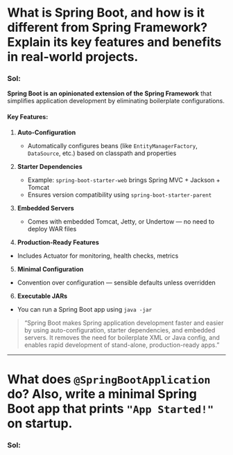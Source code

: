 # What is Spring Boot, and how is it different from Spring Framework? Explain its key features and benefits in real-world projects.

### Sol:

**Spring Boot is an opinionated extension of the Spring Framework** that simplifies application development by eliminating boilerplate configurations.

#### Key Features:

1. **Auto-Configuration**
   * Automatically configures beans (like `EntityManagerFactory`, `DataSource`, etc.) based on classpath and properties

2. **Starter Dependencies**
   * Example: `spring-boot-starter-web` brings Spring MVC + Jackson + Tomcat
   * Ensures version compatibility using `spring-boot-starter-parent`

3. **Embedded Servers**
   * Comes with embedded Tomcat, Jetty, or Undertow — no need to deploy WAR files

4. **Production-Ready Features**
  * Includes Actuator for monitoring, health checks, metrics

5. **Minimal Configuration**
  * Convention over configuration — sensible defaults unless overridden

6. **Executable JARs**
  * You can run a Spring Boot app using `java -jar`

> “Spring Boot makes Spring application development faster and easier by using auto-configuration, starter dependencies, and embedded servers. It removes the need for boilerplate XML or Java config, and enables rapid development of stand-alone, production-ready apps.”

---

# What does `@SpringBootApplication` do? Also, write a minimal Spring Boot app that prints `"App Started!"` on startup.

### Sol:


